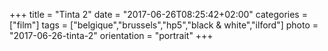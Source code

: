 +++
title = "Tinta 2"
date = "2017-06-26T08:25:42+02:00"
categories = ["film"]
tags = ["belgique","brussels","hp5","black & white","ilford"]
photo = "2017-06-26-tinta-2"
orientation = "portrait"
+++

